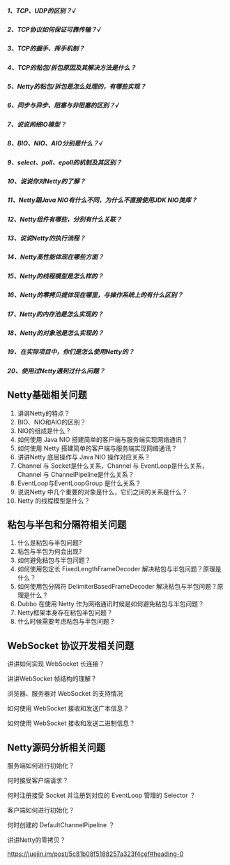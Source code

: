 ##### **1、TCP、UDP的区别？**√

##### **2、TCP协议如何保证可靠传输？**√

##### **3、TCP的握手、挥手机制？**

##### **4、TCP的粘包/拆包原因及其解决方法是什么？**

##### **5、Netty的粘包/拆包是怎么处理的，有哪些实现？**

##### **6、同步与异步、阻塞与非阻塞的区别？**√

##### **7、说说网络IO模型？**

##### **8、BIO、NIO、AIO分别是什么？**√

##### **9、select、poll、epoll的机制及其区别？**

##### **10、说说你对Netty的了解？**

##### **11、Netty跟Java NIO有什么不同，为什么不直接使用JDK NIO类库？**

##### **12、Netty组件有哪些，分别有什么关联？**

##### **13、说说Netty的执行流程？**

##### **14、Netty高性能体现在哪些方面？**

##### **15、Netty的线程模型是怎么样的？**

##### **16、Netty的零拷贝提体现在哪里，与操作系统上的有什么区别？**

##### **17、Netty的内存池是怎么实现的？**

##### **18、Netty的对象池是怎么实现的？**

##### **19、在实际项目中，你们是怎么使用Netty的？**

##### **20、使用过Netty遇到过什么问题？**

## **Netty基础相关问题**

1. 讲讲Netty的特点？
2. BIO、NIO和AIO的区别？
3. NIO的组成是什么？
4. 如何使用 Java NIO 搭建简单的客户端与服务端实现网络通讯？
5. 如何使用 Netty 搭建简单的客户端与服务端实现网络通讯？
6. 讲讲Netty 底层操作与 Java NIO 操作对应关系？
7. Channel 与 Socket是什么关系，Channel 与 EventLoop是什么关系，Channel 与 ChannelPipeline是什么关系？
8. EventLoop与EventLoopGroup 是什么关系？
9. 说说Netty 中几个重要的对象是什么，它们之间的关系是什么？
10. Netty 的线程模型是什么？

## **粘包与半包和分隔符相关问题**

1. 什么是粘包与半包问题?
2. 粘包与半包为何会出现?
3. 如何避免粘包与半包问题？
4. 如何使用包定长 FixedLengthFrameDecoder 解决粘包与半包问题？原理是什么？
5. 如何使用包分隔符 DelimiterBasedFrameDecoder 解决粘包与半包问题？原理是什么？
6. Dubbo 在使用 Netty 作为网络通讯时候是如何避免粘包与半包问题？
7. Netty框架本身存在粘包半包问题？
8. 什么时候需要考虑粘包与半包问题？

## **WebSocket 协议开发相关问题**

讲讲如何实现 WebSocket 长连接？

讲讲WebSocket 帧结构的理解？

浏览器、服务器对 WebSocket 的支持情况

如何使用 WebSocket 接收和发送广本信息？

如何使用 WebSocket 接收和发送二进制信息？

## **Netty源码分析相关问题**

服务端如何进行初始化？

何时接受客户端请求？

何时注册接受 Socket 并注册到对应的 EventLoop 管理的 Selector ？

客户端如何进行初始化？

何时创建的 DefaultChannelPipeline ？

讲讲Netty的零拷贝？

<https://juejin.im/post/5c81b08f5188257a323f4cef#heading-0>